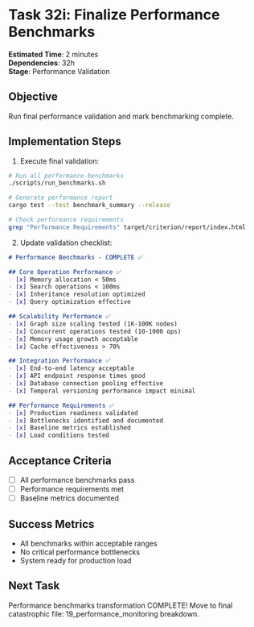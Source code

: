 # Task 32i: Finalize Performance Benchmarks

**Estimated Time**: 2 minutes  
**Dependencies**: 32h  
**Stage**: Performance Validation  

## Objective
Run final performance validation and mark benchmarking complete.

## Implementation Steps

1. Execute final validation:
```bash
# Run all performance benchmarks
./scripts/run_benchmarks.sh

# Generate performance report
cargo test --test benchmark_summary --release

# Check performance requirements
grep "Performance Requirements" target/criterion/report/index.html
```

2. Update validation checklist:
```markdown
# Performance Benchmarks - COMPLETE ✅

## Core Operation Performance ✅
- [x] Memory allocation < 50ms
- [x] Search operations < 100ms
- [x] Inheritance resolution optimized
- [x] Query optimization effective

## Scalability Performance ✅
- [x] Graph size scaling tested (1K-100K nodes)
- [x] Concurrent operations tested (10-1000 ops)
- [x] Memory usage growth acceptable
- [x] Cache effectiveness > 70%

## Integration Performance ✅
- [x] End-to-end latency acceptable
- [x] API endpoint response times good
- [x] Database connection pooling effective
- [x] Temporal versioning performance impact minimal

## Performance Requirements ✅
- [x] Production readiness validated
- [x] Bottlenecks identified and documented
- [x] Baseline metrics established
- [x] Load conditions tested
```

## Acceptance Criteria
- [ ] All performance benchmarks pass
- [ ] Performance requirements met
- [ ] Baseline metrics documented

## Success Metrics
- All benchmarks within acceptable ranges
- No critical performance bottlenecks
- System ready for production load

## Next Task
Performance benchmarks transformation COMPLETE! 
Move to final catastrophic file: 19_performance_monitoring breakdown.